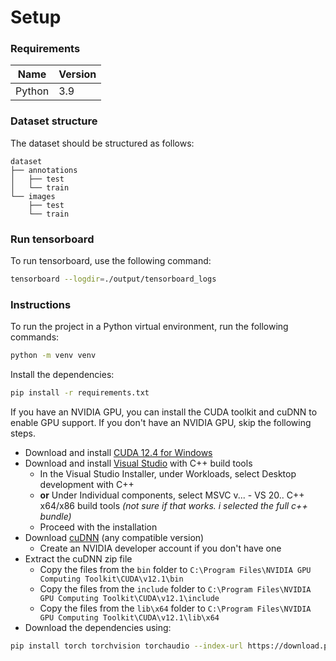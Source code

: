# Setup

### Requirements

| Name   | Version |
|--------|---------|
| Python | 3.9     |

### Dataset structure

The dataset should be structured as follows:

```
dataset
├── annotations
│   ├── test
│   └── train
└── images
    ├── test
    └── train
```

### Run tensorboard

To run tensorboard, use the following command:

```bash
tensorboard --logdir=./output/tensorboard_logs
```

### Instructions

To run the project in a Python virtual environment, run the following commands:

```bash
python -m venv venv
```

Install the dependencies:

```bash
pip install -r requirements.txt
```

If you have an NVIDIA GPU, you can install the CUDA toolkit and cuDNN to enable GPU support. If you don't have an NVIDIA GPU, skip the following steps.

- Download and install [CUDA 12.4 for Windows](https://developer.nvidia.com/cuda-12-4-0-download-archive)
- Download and install [Visual Studio](https://visualstudio.microsoft.com/) with C++ build tools
    - In the Visual Studio Installer, under Workloads, select Desktop development with C++
    - **or** Under Individual components, select MSVC v... - VS 20.. C++ x64/x86 build tools *(not sure if that works. i selected the full c++ bundle)*
    - Proceed with the installation
- Download [cuDNN](https://developer.nvidia.com/rdp/cudnn-download) (any compatible version)
    - Create an NVIDIA developer account if you don't have one
- Extract the cuDNN zip file
    - Copy the files from the `bin` folder to `C:\Program Files\NVIDIA GPU Computing Toolkit\CUDA\v12.1\bin`
    - Copy the files from the `include` folder to `C:\Program Files\NVIDIA GPU Computing Toolkit\CUDA\v12.1\include`
    - Copy the files from the `lib\x64` folder to `C:\Program Files\NVIDIA GPU Computing Toolkit\CUDA\v12.1\lib\x64`
- Download the dependencies using:

```bash
pip install torch torchvision torchaudio --index-url https://download.pytorch.org/whl/cu124
```
